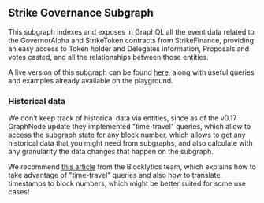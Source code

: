 ## Strike Governance Subgraph

This subgraph indexes and exposes in GraphQL all the event data related to the GovernorAlpha and StrikeToken contracts from StrikeFinance, providing an easy access to Token holder and Delegates information, Proposals and votes casted, and all the relationships between those entities.

A live version of this subgraph can be found [here](https://thegraph.com/explorer/subgraph/strikefinance/strike-governance), along with useful queries and examples already available on the playground.

### Historical data

We don't keep track of historical data via entities, since as of the v0.17 GraphNode update they implemented "time-travel" queries, which allow to access the subgraph state for any block number, which allows to get any historical data that you might need from subgraphs, and also calculate with any granularity the data changes that happen on the subgraph.

We recommend [this article](https://blocklytics.org/blog/ethereum-blocks-subgraph-made-for-time-travel/) from the Blocklytics team, which explains how to take advantage of "time-travel" queries and also how to translate timestamps to block numbers, which might be better suited for some use cases!
